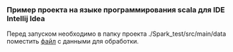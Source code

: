 ### Пример проекта на языке программирования scala для IDE Intellij Idea
Перед запуском необходимо в папку проекта ./Spark_test/src/main/data
поместить [файл](https://disk.yandex.ru/d/KvLE5qrJp2gPTQ) с данными для обработки.
